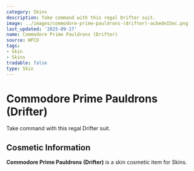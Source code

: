 ```yaml
---
category: Skins
description: Take command with this regal Drifter suit.
image: ../images/commodore-prime-pauldrons-(drifter)-acbede15ec.png
last_updated: '2025-09-17'
name: Commodore Prime Pauldrons (Drifter)
source: WFCD
tags:
- Skin
- Skins
tradable: false
type: Skin
---
```


# Commodore Prime Pauldrons (Drifter)

Take command with this regal Drifter suit.

## Cosmetic Information

**Commodore Prime Pauldrons (Drifter)** is a skin cosmetic item for Skins.

